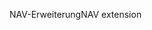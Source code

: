 <span data-ttu-id="746f5-101">NAV-Erweiterung</span><span class="sxs-lookup"><span data-stu-id="746f5-101">NAV extension</span></span>